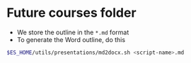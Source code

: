 # Future courses folder

* We store the outline in the `*.md` format
* To generate the Word outline, do this

```bash
$ES_HOME/utils/presentations/md2docx.sh <script-name>.md
```
